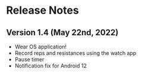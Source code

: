 # Release Notes

## Version 1.4 (May 22nd, 2022)

* Wear OS application!
 * Record reps and resistances using the watch app
 * Pause timer
* Notification fix for Android 12

